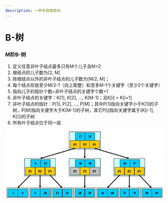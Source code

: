 ```yaml
---
description: 一种多路搜索树
---
```


# B-树

### M阶B-树

1. 定义任意非叶子结点最多只有M个儿子且M&gt;2
2. 根结点的儿子数为\[2, M\]
3. 除根结点以外的非叶子结点的儿子数为\[M/2, M\]；
4. 每个结点存放至少M/2-1（向上取整）和至多M-1个关键字（至少2个关键字） 
5. 指向儿子的指针个数=非叶子结点的关键字个数+1
6. 非叶子结点的关键字：K\[1\], K\[2\], …, K\[M-1\]；且K\[i\] &lt; K\[i+1\] 
7. 非叶子结点的指针：P\[1\], P\[2\], …, P\[M\]；其中P\[1\]指向关键字小于K\[1\]的子树，P\[M\]指向关键字大于K\[M-1\]的子树，其它P\[i\]指向关键字属于\(K\[i-1\], K\[i\]\)的子树
8. 所有叶子结点位于同一层

![M = 3](../../.gitbook/assets/image%20%2847%29.png)

